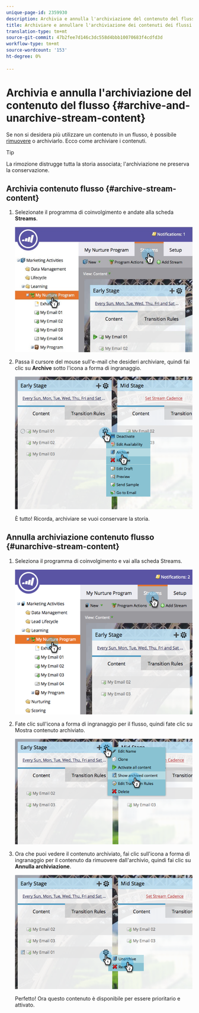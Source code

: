 ```yaml
---
unique-page-id: 2359930
description: Archivia e annulla l'archiviazione del contenuto del flusso - Documenti Marketo - Documentazione del prodotto
title: Archiviare e annullare l'archiviazione dei contenuti dei flussi
translation-type: tm+mt
source-git-commit: 47b2fee7d146c3dc558d4bbb10070683f4cdfd3d
workflow-type: tm+mt
source-wordcount: '153'
ht-degree: 0%

---
```



# Archivia e annulla l&#39;archiviazione del contenuto del flusso {#archive-and-unarchive-stream-content}

Se non si desidera più utilizzare un contenuto in un flusso, è possibile [rimuovere](remove-stream-content.md) o archiviarlo. Ecco come archiviare i contenuti.

>[!TIP]
>
>La rimozione distrugge tutta la storia associata; l&#39;archiviazione ne preserva la conservazione.

## Archivia contenuto flusso {#archive-stream-content}

1. Selezionate il programma di coinvolgimento e andate alla scheda **Streams**.

   ![](assets/cloneasteam-4.jpg)

1. Passa il cursore del mouse sull&#39;e-mail che desideri archiviare, quindi fai clic su **Archive** sotto l&#39;icona a forma di ingranaggio.

   ![](assets/image2014-9-15-17-3a42-3a7.png)

   È tutto! Ricorda, archiviare se vuoi conservare la storia.

## Annulla archiviazione contenuto flusso {#unarchive-stream-content}

1. Seleziona il programma di coinvolgimento e vai alla scheda Streams.

   ![](assets/image2014-9-15-17-3a42-3a11.png)

1. Fate clic sull&#39;icona a forma di ingranaggio per il flusso, quindi fate clic su Mostra contenuto archiviato.

   ![](assets/image2014-9-15-17-3a42-3a15.png)

1. Ora che puoi vedere il contenuto archiviato, fai clic sull&#39;icona a forma di ingranaggio per il contenuto da rimuovere dall&#39;archivio, quindi fai clic su **Annulla archiviazione**.

   ![](assets/image2014-9-15-17-3a42-3a24.png)

   Perfetto! Ora questo contenuto è disponibile per essere prioritario e attivato.

